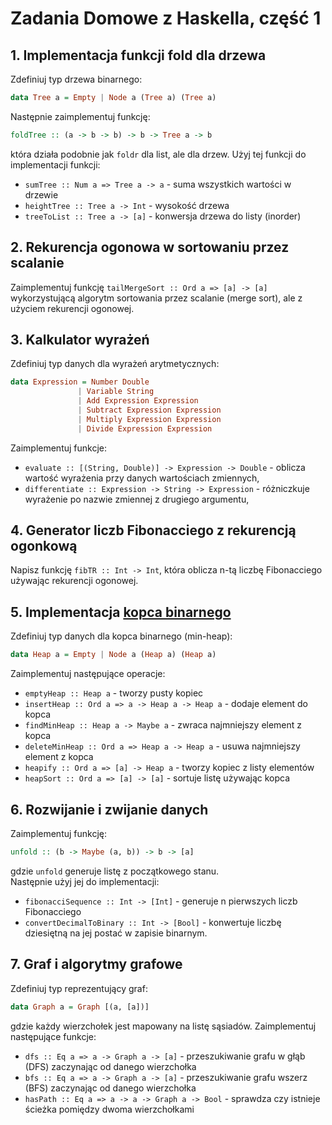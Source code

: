 # Zadania Domowe z Haskella, część 1

## 1. Implementacja funkcji fold dla drzewa
Zdefiniuj typ drzewa binarnego:
```haskell
data Tree a = Empty | Node a (Tree a) (Tree a)
```
Następnie zaimplementuj funkcję:
```haskell
foldTree :: (a -> b -> b) -> b -> Tree a -> b
```
która działa podobnie jak `foldr` dla list, ale dla drzew. Użyj tej funkcji do implementacji funkcji:
- `sumTree :: Num a => Tree a -> a` - suma wszystkich wartości w drzewie
- `heightTree :: Tree a -> Int` - wysokość drzewa
- `treeToList :: Tree a -> [a]` - konwersja drzewa do listy (inorder)

## 2. Rekurencja ogonowa w sortowaniu przez scalanie
Zaimplementuj funkcję `tailMergeSort :: Ord a => [a] -> [a]` wykorzystującą algorytm sortowania przez 
scalanie (merge sort), ale z użyciem rekurencji ogonowej. 

## 3. Kalkulator wyrażeń
Zdefiniuj typ danych dla wyrażeń arytmetycznych:
```haskell
data Expression = Number Double 
               | Variable String 
               | Add Expression Expression 
               | Subtract Expression Expression 
               | Multiply Expression Expression 
               | Divide Expression Expression
```
Zaimplementuj funkcje:
- `evaluate :: [(String, Double)] -> Expression -> Double` - oblicza wartość wyrażenia przy danych wartościach zmiennych,
- `differentiate :: Expression -> String -> Expression` - różniczkuje wyrażenie po nazwie zmiennej z drugiego argumentu, 

## 4. Generator liczb Fibonacciego z rekurencją ogonkową
Napisz funkcję `fibTR :: Int -> Int`, która oblicza n-tą liczbę Fibonacciego używając rekurencji ogonowej. 


## 5. Implementacja [kopca binarnego](https://en.wikipedia.org/wiki/Binary_heap)
Zdefiniuj typ danych dla kopca binarnego (min-heap):
```haskell
data Heap a = Empty | Node a (Heap a) (Heap a)
```
Zaimplementuj następujące operacje:
- `emptyHeap :: Heap a` - tworzy pusty kopiec
- `insertHeap :: Ord a => a -> Heap a -> Heap a` - dodaje element do kopca
- `findMinHeap :: Heap a -> Maybe a` - zwraca najmniejszy element z kopca
- `deleteMinHeap :: Ord a => Heap a -> Heap a` - usuwa najmniejszy element z kopca
- `heapify :: Ord a => [a] -> Heap a` - tworzy kopiec z listy elementów
- `heapSort :: Ord a => [a] -> [a]` - sortuje listę używając kopca

## 6. Rozwijanie i zwijanie danych
Zaimplementuj funkcję:
```haskell
unfold :: (b -> Maybe (a, b)) -> b -> [a]
```
gdzie `unfold` generuje listę z początkowego stanu.  
Następnie użyj jej do implementacji:
- `fibonacciSequence :: Int -> [Int]` - generuje n pierwszych liczb Fibonacciego
- `convertDecimalToBinary :: Int -> [Bool]` - konwertuje liczbę dziesiętną na jej postać w zapisie binarnym.


## 7. Graf i algorytmy grafowe
Zdefiniuj typ reprezentujący graf:
```haskell
data Graph a = Graph [(a, [a])]
```
gdzie każdy wierzchołek jest mapowany na listę sąsiadów. Zaimplementuj następujące funkcje:
- `dfs :: Eq a => a -> Graph a -> [a]` - przeszukiwanie grafu w głąb (DFS) zaczynając od danego wierzchołka
- `bfs :: Eq a => a -> Graph a -> [a]` - przeszukiwanie grafu wszerz (BFS) zaczynając od danego wierzchołka
- `hasPath :: Eq a => a -> a -> Graph a -> Bool` - sprawdza czy istnieje ścieżka pomiędzy dwoma wierzchołkami
